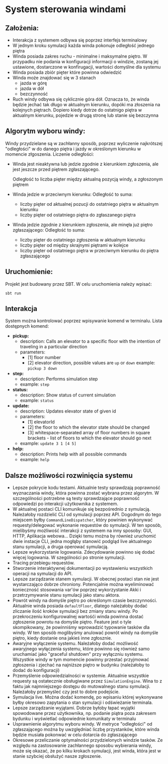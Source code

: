 # **System sterowania windami**

## Założenia:
* Interakcja z systemem odbywa się poprzez interfejs terminalowy
* W jednym kroku symulacji każda winda pokonuje odległość jednego piętra
* Winda posiada zakres ruchu - minimalne i maksymalne piętro. W przypadku nie podania w konfiguracji informacji o windzie, zostaną jej ustawione, dostarczone w konfirugacji, wartości domyślne dla systemu
* Winda posiada zbiór pięter które powinna odwiedzić
* Winda może znajdować się w 3 stanach
  * jazda w górę
  * jazda w dół
  * bezczynność
* Ruch windy odbywa się cyklicznie góra dół. Oznacza to, że winda będzie jechać tak długo w aktualnym kierunku, dopóki ma złoszenia na kolejnych piętrach. Dopiero kiedy dotrze do ostatnigo piętra w aktualnym kierunku, pojedzie w drugą stronę lub stanie się bezczynna


## Algorytm wyboru windy:
Windy przydzielane są w zachłanny sposób, poprzez wyliczenie najkrótszej "odległości" w do danego piętra i jazdy w określonym kierunku w momencie złgoszenia.
Liczenie odległości:
* Winda jest nieaktywna lub jedzie zgodnie z kierunkiem zgłoszenia, ale jest jeszcze przed piętrem zgłaszającego.
 
  Odległość to liczba pięter między aktualną pozycją windy, a zgłoszonym piętrem


* Winda jedzie w przeciwnym kierunku:
  Odległość to suma:
  * liczby pięter od aktualnej pozucji do ostatniego piętra w aktualnym kierunku
  * liczby pięter od ostatniego piętra do zgłaszanego piętra
  

* Winda jedzie zgodnie z kierunkiem zgłoszenia, ale minęła już piętro zgłaszającego:
  Odległość to suma:
  * liczby pięter do ostatniego zgłoszenia w aktualnym kierunku
  * liczby pięter od między skrajnymi piętrami w kolejce
  * liczby pięter od ostatniego piętra w przeciwnym kierunku do piętra zgłaszającego

## Uruchomienie:
Projekt jest budowany przez SBT. W celu uruchomienia należy wpisać:

`sbt run`

## Interakcja
System można kontrolować poprzez wpisywanie komend w terminalu.
Lista dostępnych komend:
* **pickup:**
  * description: Calls an elevator to a specific floor with the intention of traveling in a particular direction
  * parameters:
    * [1] floor number
    * [2] elevator direction, possible values are `up` or `down`
example: `pickup 3 down`
* **step:**
  * description: Performs simulation step
  * example: `step`
* **status:**
  * description: Show status of current simulation
  * example: `status`
* **update:**
  * description: Updates elevator state of given id
  * parameters:
    * [1] elevatorId
    * [2] the floor to which the elevator state should be changed
    * [3] whitespace-separated array of floor numbers in square brackets - list of floors to which the elevator should go next
  * example: `update 3 1 [4 5]`
* **help:**
  * description: Prints help with all possible commands
  * example: `help`

## Dalsze możliwości rozwinięcia systemu
* Lepsze pokrycie kodu testami. Aktualnie testy sprawdzają poprawność wyznaczania windy, która powinna zostać wybrana przez algorytm. W szczególności potrzebne są testy sprawdzające poprawność odpowiedzi po interakcji użytkownika z systemem.
* W aktualnej postaci CLI komunikuje się bezpośrednio z symulacją. Należałoby rozdzielić CLI od symulacji poprzez API. Dogodnym do tego miejscem byłby `CommandLineDispatcher`, który powinien wykonywać requesty/delegować wykonanie requestów do symulacji. W ten sposób, mielibyśmy możliwość interakcji z systemem na inny sposoby: GUI, HTTP, Aplikacja webowa... Dzięki temu można by również uruchomić dwie instacje CLI, jedna mogłąby stanowić podgląd live aktualnego stanu symulacji, a druga operować symulacją.
* Lepsze wykorzystanie logowania. Zdecydowanie powinno się dodać więcej logowania. W szególności po stronie symulacji.
* Tracing przebiegu requestów.
* Stworzenie interaktywnej dokumentacji po wystawieniu wszystkich operacji na symulacji do API.
* Lepsze zarządzanie stanem symulacji. W obecnej postaci stan nie jest wystarczająco dobrze chroniony. Potencjalnie można wyeliminować konieczność stosowania var'ów poprzez wykorzystanie Akki i przetrzymywanie stanu symulacji jako stanu aktora.
* Powrót windy na domyśle piętro po określonym czasie bezczynności. Aktualnie winda posiada `defaultFloor`, dlatego należałoby dodać zliczanie ilość kroków symulacji bez zmiany stanu windy. Po przekroczeniu konfigurowalnej wartośći winda powinna dostać zgłoszenie powrotu na domyśle piętro. Feature jest o tyle skompikowany, że powinniśmy wprowadzić typowanie tasków dla windy. W ten sposób moglibyśmy anulować powrót windy na domyśle piętro, kiedy dostanie ona jakieś inne zgłosznie.
* Awaryjne wyłączenie systemu. Należałoby dodać możliwość awaryjnego wyłączenia systemu, które powinno się również samo uruchamiać jako "graceful shutdown" przy wyłączniu systemu. Wszystkie windy w tym momencie powinny przestać przyjmować zgłoszenia i zjechać na najniższe piętro w budynku (należałoby to dodać do konfiguracji)
* Przemyślenie odpowiedzialności w systemie. Aktualnie wszystkie requesty są ostatecznie obsługiwane przez `SimulationEngine`. Wina to z faktu jak najmniejszego dostępu do mutowalnego stanu symulacji. Należałoby przemyśleć czy jest to dobre podejście.
* Symulacja live. Można dodać komendę, po wpisaniu której wykonywane byłby okresowo zapytania o stan symulacji i odświeżanie terminala.
* Lepsze zarządzanie wyjątami. Dobrze byłoby łapać wyjątki spowodowane przez użytkownika, np. podanie piątra poza zakresem bydunku i wyświetlać odpowiednie komunikaty w terminalu
* Usprawnienie algorytmu wyboru windy. W metryce "odległości" od zgłaszającego można by uwzględniać liczbę przystanków, które winda będzie musiała pokonwać w celu dotarcia do zgłaszającego
* Okresowe przeliczanie optymalności przydzielonych windzie tasków. Ze względu na zastosowanie zachłannego sposobu wybierania windy, może się okazać, że po kilku krokach symulacji, jest winda, która jest w stanie szybciej obsłużyć nasze zgłoszenie.
